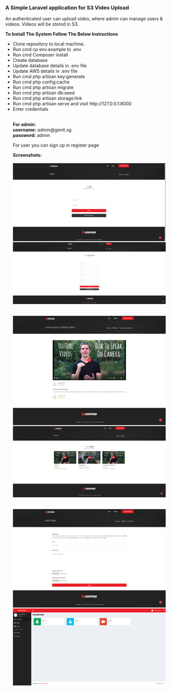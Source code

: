 <h3>A Simple Laravel application for S3 Video Upload</h3>

<p>An authenticated user can upload video, where admin can manage users & videos. Videos will be stored in S3.</p>
<Strong>To Install The System Follow The Below Instructions</strong><br>
<ul>
<li>Clone repository to local machine.</li>
<li>Run cmd cp env.example to .env</li>
<li>Run cmd Composer install</li>
<li>Create database</li>
<li>Update database details in .env file</li>
<li>Update AWS details in .env file</li>    
<li>Run cmd php artisan key:generate</li>
<li>Run cmd php config:cache</li>
<li>Run cmd php artisan migrate</li>
<li>Run cmd php artisan db:seed</li>
<li>Run cmd php artisan storage:link</li>
<li>Run cmd php artisan serve and visit http://127.0.0.1:8000</li>
<li>Enter credentials</li>
    <br>
<p><strong>For admin:</strong><br>
<strong>username:</strong> admin@genit.sg<br>
<strong>password:</strong> admin</p>
    <p> For user you can sign up in register page </p>
    <strong>Screenshots:</strong>
    <br />
    <br />
    <div class="row">
        <div class="col-md-6">
    <img src="https://raw.githubusercontent.com/sin2san/Laravel-S3-Video-Upload/main/screenshots/Login.png" />
        </div>
    <div class="col-md-6">
    <img src="https://raw.githubusercontent.com/sin2san/Laravel-S3-Video-Upload/main/screenshots/Register.png" />
        </div>
    <br />
    <br />
        <div class="row">
        <div class="col-md-6">
    <img src="https://raw.githubusercontent.com/sin2san/Laravel-S3-Video-Upload/main/screenshots/single.png" />
            </div>
            <div class="col-md-6">
                <img src="https://raw.githubusercontent.com/sin2san/Laravel-S3-Video-Upload/main/screenshots/videos.png" />
            </div>
        </div>
        <br />
    <br />
        <div class="row">
        <div class="col-md-6">
        <img src="https://raw.githubusercontent.com/sin2san/Laravel-S3-Video-Upload/main/screenshots/add.png" />
            </div>
            <div class="col-md-6">
        <img src="https://raw.githubusercontent.com/sin2san/Laravel-S3-Video-Upload/main/screenshots/Dashboard.png" />
            </div>
        </div>
            
